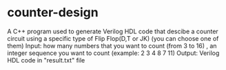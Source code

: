 # counter-design
A C++ program used to generate Verilog HDL code that descibe a counter circuit using a specific type of Flip Flop(D,T or JK) (you can choose one of them)
Input: how many numbers that you want to count (from 3 to 16) , an integer sequence you want to count (example: 2 3 4 8 7 11)
Output: Verilog HDL code in "result.txt" file
